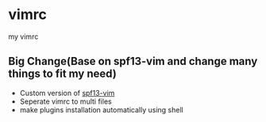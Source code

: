 vimrc
=====

my vimrc

## Big Change(Base on spf13-vim and change many things to fit my need)
* Custom version of [spf13-vim](https://github.com/spf13/spf13-vim)
* Seperate vimrc to multi files
* make plugins installation automatically using shell


